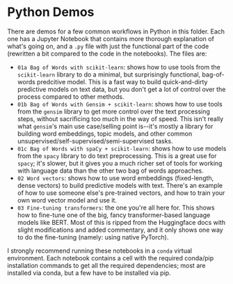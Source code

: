 # Python Demos

There are demos for a few common workflows in Python in this folder.  Each one has a Jupyter Notebook that contains more thorough explanation of what's going on, and a `.py` file with just the functional part of the code (rewritten a bit compared to the code in the notebooks).  The files are:

- `01a Bag of Words with scikit-learn`: shows how to use tools from the `scikit-learn` library to do a minimal, but surprisingly functional, bag-of-words predcitive model.  This is a fast way to build quick-and-dirty predictive models on text data, but you don't get a lot of control over the process compared to other methods.
- `01b Bag of Words with Gensim + scikit-learn`: shows how to use tools from the `gensim` library to get more control over the text processing steps, without sacrificing too much in the way of speed.  This isn't really what `gensim`'s main use case/selling point is--it's mostly a library for building word embeddings, topic models, and other common unsupervised/self-supervised/semi-supervised tasks.
- `01c Bag of Words with spaCy + scikit-learn`: shows how to use models from the `spacy` library to do text preprocessing.  This is a great use for `spacy`; it's slower, but it gives you a much richer set of tools for working with language data than the other two bag of words approaches.
- `02 Word vectors`: shows how to use word embeddings (fixed-length, dense vectors) to build predictive models with text.  There's an example of how to use someone else's pre-trained vectors, and how to train your own word vector model and use it.
- `03 Fine-tuning transformers`: the one you're all here for.  This shows how to fine-tune one of the big, fancy transformer-based language models like BERT.  Most of this is ripped from the Huggingface docs with slight modifications and added commentary, and it only shows one way to do the fine-tuning (namely: using native PyTorch).

I strongly recommend running these notebooks in a `conda` virtual environment.  Each notebook contains a cell with the required conda/pip installation commands to get all the required dependencies; most are installed via conda, but a few have to be installed via pip.